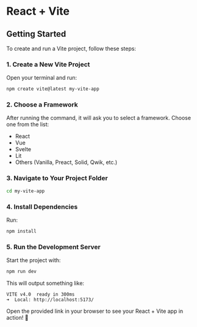 # React + Vite

## Getting Started

To create and run a Vite project, follow these steps:

### 1. Create a New Vite Project
Open your terminal and run:

```sh
npm create vite@latest my-vite-app
```

### 2. Choose a Framework
After running the command, it will ask you to select a framework. Choose one from the list:
- React
- Vue
- Svelte
- Lit
- Others (Vanilla, Preact, Solid, Qwik, etc.)

### 3. Navigate to Your Project Folder
```sh
cd my-vite-app
```

### 4. Install Dependencies
Run:
```sh
npm install
```

### 5. Run the Development Server
Start the project with:
```sh
npm run dev
```

This will output something like:
```
VITE v4.0  ready in 300ms
➜  Local: http://localhost:5173/
```

Open the provided link in your browser to see your React + Vite app in action! 🚀

